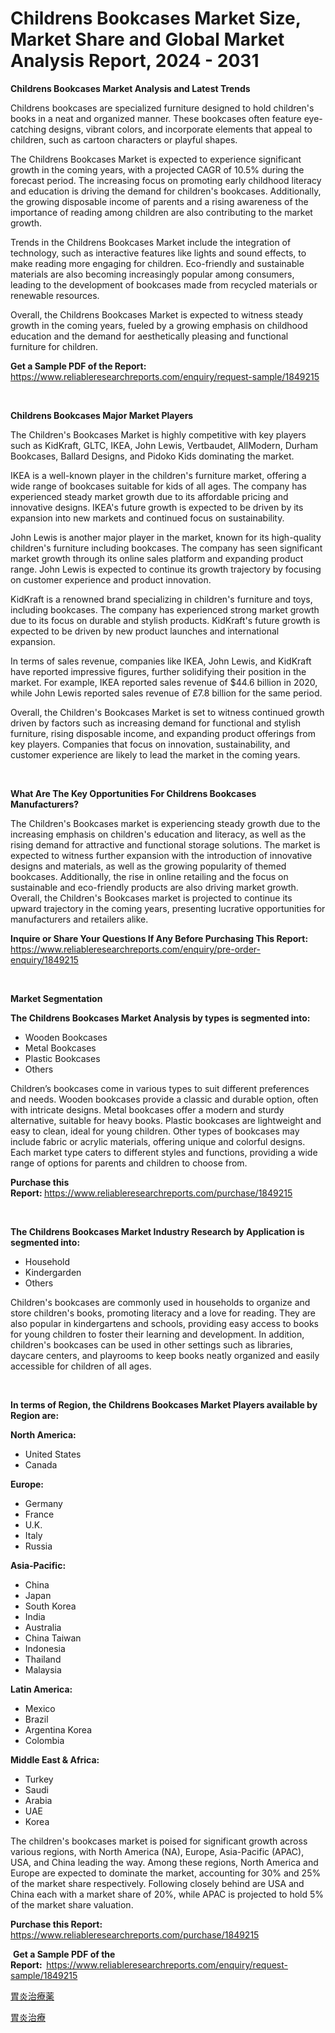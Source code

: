 <p><h1>Childrens Bookcases Market Size, Market Share and Global Market Analysis Report, 2024 - 2031</h1></p><p><strong>Childrens Bookcases Market Analysis and Latest Trends</strong></p>
<p><p>Childrens bookcases are specialized furniture designed to hold children's books in a neat and organized manner. These bookcases often feature eye-catching designs, vibrant colors, and incorporate elements that appeal to children, such as cartoon characters or playful shapes.</p><p>The Childrens Bookcases Market is expected to experience significant growth in the coming years, with a projected CAGR of 10.5% during the forecast period. The increasing focus on promoting early childhood literacy and education is driving the demand for children's bookcases. Additionally, the growing disposable income of parents and a rising awareness of the importance of reading among children are also contributing to the market growth.</p><p>Trends in the Childrens Bookcases Market include the integration of technology, such as interactive features like lights and sound effects, to make reading more engaging for children. Eco-friendly and sustainable materials are also becoming increasingly popular among consumers, leading to the development of bookcases made from recycled materials or renewable resources.</p><p>Overall, the Childrens Bookcases Market is expected to witness steady growth in the coming years, fueled by a growing emphasis on childhood education and the demand for aesthetically pleasing and functional furniture for children.</p></p>
<p><strong>Get a Sample PDF of the Report:&nbsp;</strong> <a href="https://www.reliableresearchreports.com/enquiry/request-sample/1849215">https://www.reliableresearchreports.com/enquiry/request-sample/1849215</a></p>
<p>&nbsp;</p>
<p><strong>Childrens Bookcases Major Market Players</strong></p>
<p><p>The Children's Bookcases Market is highly competitive with key players such as KidKraft, GLTC, IKEA, John Lewis, Vertbaudet, AllModern, Durham Bookcases, Ballard Designs, and Pidoko Kids dominating the market.</p><p>IKEA is a well-known player in the children's furniture market, offering a wide range of bookcases suitable for kids of all ages. The company has experienced steady market growth due to its affordable pricing and innovative designs. IKEA's future growth is expected to be driven by its expansion into new markets and continued focus on sustainability.</p><p>John Lewis is another major player in the market, known for its high-quality children's furniture including bookcases. The company has seen significant market growth through its online sales platform and expanding product range. John Lewis is expected to continue its growth trajectory by focusing on customer experience and product innovation.</p><p>KidKraft is a renowned brand specializing in children's furniture and toys, including bookcases. The company has experienced strong market growth due to its focus on durable and stylish products. KidKraft's future growth is expected to be driven by new product launches and international expansion.</p><p>In terms of sales revenue, companies like IKEA, John Lewis, and KidKraft have reported impressive figures, further solidifying their position in the market. For example, IKEA reported sales revenue of $44.6 billion in 2020, while John Lewis reported sales revenue of £7.8 billion for the same period.</p><p>Overall, the Children's Bookcases Market is set to witness continued growth driven by factors such as increasing demand for functional and stylish furniture, rising disposable income, and expanding product offerings from key players. Companies that focus on innovation, sustainability, and customer experience are likely to lead the market in the coming years.</p></p>
<p>&nbsp;</p>
<p><strong>What Are The Key Opportunities For Childrens Bookcases Manufacturers?</strong></p>
<p><p>The Children's Bookcases market is experiencing steady growth due to the increasing emphasis on children's education and literacy, as well as the rising demand for attractive and functional storage solutions. The market is expected to witness further expansion with the introduction of innovative designs and materials, as well as the growing popularity of themed bookcases. Additionally, the rise in online retailing and the focus on sustainable and eco-friendly products are also driving market growth. Overall, the Children's Bookcases market is projected to continue its upward trajectory in the coming years, presenting lucrative opportunities for manufacturers and retailers alike.</p></p>
<p><strong>Inquire or Share Your Questions If Any Before Purchasing This Report:</strong> <a href="https://www.reliableresearchreports.com/enquiry/pre-order-enquiry/1849215">https://www.reliableresearchreports.com/enquiry/pre-order-enquiry/1849215</a></p>
<p>&nbsp;</p>
<p><strong>Market Segmentation</strong></p>
<p><strong>The Childrens Bookcases Market Analysis by types is segmented into:</strong></p>
<p><ul><li>Wooden Bookcases</li><li>Metal Bookcases</li><li>Plastic Bookcases</li><li>Others</li></ul></p>
<p><p>Children’s bookcases come in various types to suit different preferences and needs. Wooden bookcases provide a classic and durable option, often with intricate designs. Metal bookcases offer a modern and sturdy alternative, suitable for heavy books. Plastic bookcases are lightweight and easy to clean, ideal for young children. Other types of bookcases may include fabric or acrylic materials, offering unique and colorful designs. Each market type caters to different styles and functions, providing a wide range of options for parents and children to choose from.</p></p>
<p><strong>Purchase this Report:&nbsp;</strong><a href="https://www.reliableresearchreports.com/purchase/1849215">https://www.reliableresearchreports.com/purchase/1849215</a></p>
<p>&nbsp;</p>
<p><strong>The Childrens Bookcases Market Industry Research by Application is segmented into:</strong></p>
<p><ul><li>Household</li><li>Kindergarden</li><li>Others</li></ul></p>
<p><p>Children's bookcases are commonly used in households to organize and store children's books, promoting literacy and a love for reading. They are also popular in kindergartens and schools, providing easy access to books for young children to foster their learning and development. In addition, children's bookcases can be used in other settings such as libraries, daycare centers, and playrooms to keep books neatly organized and easily accessible for children of all ages.</p></p>
<p>&nbsp;</p>
<p><strong>In terms of Region, the Childrens Bookcases Market Players available by Region are:</strong></p>
<p>
    <p> <strong> North America: </strong>
        <ul>
            <li>United States</li>
            <li>Canada</li>
        </ul>
        </p> 
    <p> <strong> Europe: </strong>
        <ul>
            <li>Germany</li>
            <li>France</li>
            <li>U.K.</li>
            <li>Italy</li>
            <li>Russia</li>
        </ul>
        </p> 
    <p> <strong> Asia-Pacific: </strong>
        <ul>
            <li>China</li>
            <li>Japan</li>
            <li>South Korea</li>
            <li>India</li>
            <li>Australia</li>
            <li>China Taiwan</li>
            <li>Indonesia</li>
            <li>Thailand</li>
            <li>Malaysia</li>
        </ul>
        </p> 
    <p> <strong> Latin America: </strong>
        <ul>
            <li>Mexico</li>
            <li>Brazil</li>
            <li>Argentina Korea</li>
            <li>Colombia</li>
        </ul>
        </p> 
    <p> <strong> Middle East & Africa: </strong>
        <ul>
            <li>Turkey</li>
            <li>Saudi</li>
            <li>Arabia</li>
            <li>UAE</li>
            <li>Korea</li>
        </ul>
    </p>
    </p>
<p><p>The children's bookcases market is poised for significant growth across various regions, with North America (NA), Europe, Asia-Pacific (APAC), USA, and China leading the way. Among these regions, North America and Europe are expected to dominate the market, accounting for 30% and 25% of the market share respectively. Following closely behind are USA and China each with a market share of 20%, while APAC is projected to hold 5% of the market share valuation.</p></p>
<p><strong>Purchase this Report: </strong><a href="https://www.reliableresearchreports.com/purchase/1849215">https://www.reliableresearchreports.com/purchase/1849215</a></p>
<p>&nbsp;<strong>Get a Sample PDF of the Report:&nbsp;&nbsp;</strong><a href="https://www.reliableresearchreports.com/enquiry/request-sample/1849215">https://www.reliableresearchreports.com/enquiry/request-sample/1849215</a></p>
<p><strong></strong></p>
<p><p><a href="https://github.com/RodHoppe07/Market-Research-Report-List-1/blob/main/15240585901.md">胃炎治療薬</a></p><p><a href="https://github.com/laurenreichert/Market-Research-Report-List-1/blob/main/29282105900.md">胃炎治療</a></p></p>